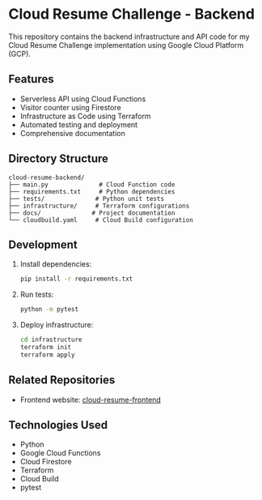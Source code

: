 # Cloud Resume Challenge - Backend

This repository contains the backend infrastructure and API code for my Cloud Resume Challenge implementation using Google Cloud Platform (GCP).

## Features
- Serverless API using Cloud Functions
- Visitor counter using Firestore
- Infrastructure as Code using Terraform
- Automated testing and deployment
- Comprehensive documentation

## Directory Structure
```
cloud-resume-backend/
├── main.py              # Cloud Function code
├── requirements.txt     # Python dependencies
├── tests/              # Python unit tests
├── infrastructure/     # Terraform configurations
├── docs/              # Project documentation
└── cloudbuild.yaml     # Cloud Build configuration
```

## Development
1. Install dependencies:
   ```bash
   pip install -r requirements.txt
   ```

2. Run tests:
   ```bash
   python -m pytest
   ```

3. Deploy infrastructure:
   ```bash
   cd infrastructure
   terraform init
   terraform apply
   ```

## Related Repositories
- Frontend website: [cloud-resume-frontend](https://github.com/mikedominic92/cloud-resume-frontend)

## Technologies Used
- Python
- Google Cloud Functions
- Cloud Firestore
- Terraform
- Cloud Build
- pytest
